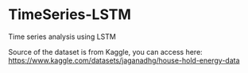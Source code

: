 # TimeSeries-LSTM
Time series analysis using LSTM 

Source of the dataset is from Kaggle, you can access here: https://www.kaggle.com/datasets/jaganadhg/house-hold-energy-data
